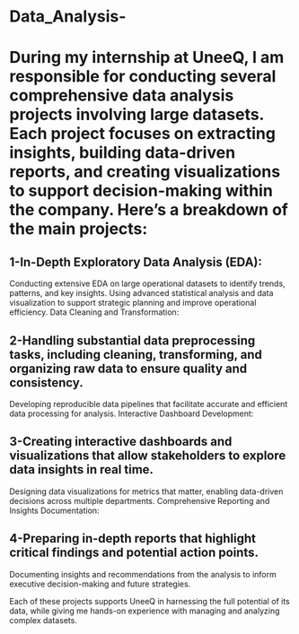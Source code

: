 # Data_Analysis-
# During my internship at UneeQ, I am responsible for conducting several comprehensive data analysis projects involving large datasets. Each project focuses on extracting insights, building data-driven reports, and creating visualizations to support decision-making within the company. Here’s a breakdown of the main projects:

## 1-In-Depth Exploratory Data Analysis (EDA):

Conducting extensive EDA on large operational datasets to identify trends, patterns, and key insights.
Using advanced statistical analysis and data visualization to support strategic planning and improve operational efficiency.
Data Cleaning and Transformation:

## 2-Handling substantial data preprocessing tasks, including cleaning, transforming, and organizing raw data to ensure quality and consistency.
Developing reproducible data pipelines that facilitate accurate and efficient data processing for analysis.
Interactive Dashboard Development:

## 3-Creating interactive dashboards and visualizations that allow stakeholders to explore data insights in real time.
Designing data visualizations for metrics that matter, enabling data-driven decisions across multiple departments.
Comprehensive Reporting and Insights Documentation:

## 4-Preparing in-depth reports that highlight critical findings and potential action points.
Documenting insights and recommendations from the analysis to inform executive decision-making and future strategies.

Each of these projects supports UneeQ in harnessing the full potential of its data, while giving me hands-on experience with managing and analyzing complex datasets.
